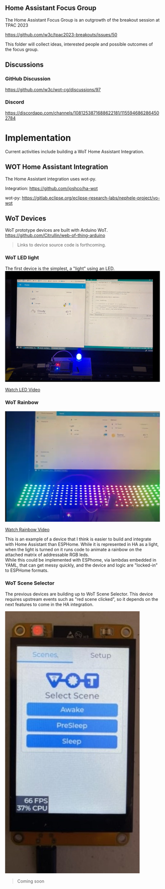 Home Assistant Focus Group
--------------------------

The Home Assistant Focus Group is an outgrowth of the breakout session at TPAC 2023

https://github.com/w3c/tpac2023-breakouts/issues/50

This folder will collect ideas, interested people and possible outcomes of the focus group.

## Discussions 

### GitHub Discussion

https://github.com/w3c/wot-cg/discussions/97

### Discord

https://discordapp.com/channels/1081253871688622181/1155946862864502784

# Implementation
Current activities include building a WoT Home Assistant Integration.    

## WOT Home Assistant Integration
The Home Assistant integration uses wot-py.

Integration: https://github.com/joshco/ha-wot

wot-py: https://gitlab.eclipse.org/eclipse-research-labs/nephele-project/vo-wot

## WoT Devices
WoT prototype devices are built with Arduino WoT.
https://github.com/Citrullin/web-of-thing-arduino

> Links to device source code is forthcoming.

### WoT LED light
The first device is the simplest, a "light" using an LED.
![wot-light](./wot-light-small.png)

[Watch LED Video](https://www.youtube.com/watch?v=tvRTwVi7UZE)

### WoT Rainbow
![wot-rainbow](./wot-rainbow-small.png)

[Watch Rainbow Video](https://www.youtube.com/watch?v=mxAz2rAN8Ac)

This is an example of a device that I think is easier to build and integrate with Home Assistant than ESPHome.   While it is represented in HA as a light, when the light is turned on it runs code to animate a rainbow on the attached matrix of addressable RGB leds.  
While this could be implemented with ESPhome, via lambdas embedded in YAML, that can get messy quickly, and the device and logic are "locked-in" to ESPHome formats.

### WoT Scene Selector
The previous devices are building up to WoT Scene Selector.  This device requires upstream events such as "red scene clicked", so it depends on the next features to come in the HA integration.

![wot-scene](./wot-scene-small.JPG)

> Coming soon


